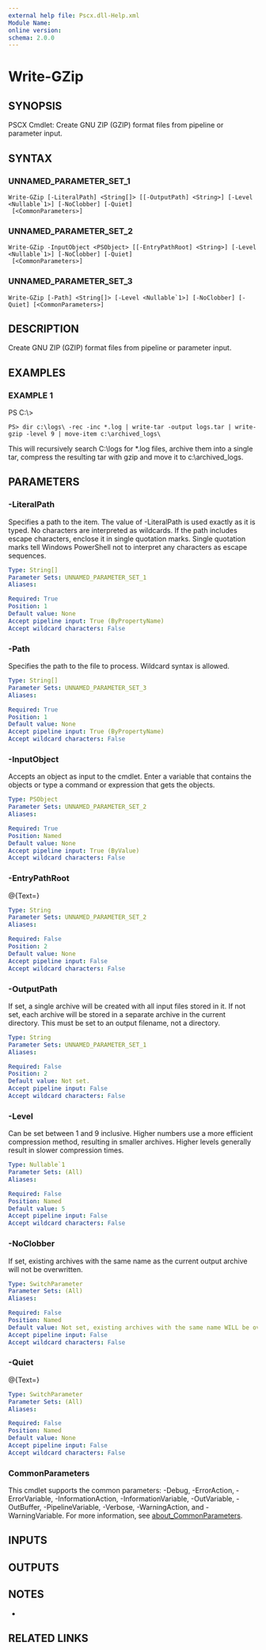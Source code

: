 ```yaml
---
external help file: Pscx.dll-Help.xml
Module Name:
online version:
schema: 2.0.0
---
```


# Write-GZip

## SYNOPSIS
PSCX Cmdlet: Create GNU ZIP (GZIP) format files from pipeline or parameter input.

## SYNTAX

### UNNAMED_PARAMETER_SET_1
```
Write-GZip [-LiteralPath] <String[]> [[-OutputPath] <String>] [-Level <Nullable`1>] [-NoClobber] [-Quiet]
 [<CommonParameters>]
```

### UNNAMED_PARAMETER_SET_2
```
Write-GZip -InputObject <PSObject> [[-EntryPathRoot] <String>] [-Level <Nullable`1>] [-NoClobber] [-Quiet]
 [<CommonParameters>]
```

### UNNAMED_PARAMETER_SET_3
```
Write-GZip [-Path] <String[]> [-Level <Nullable`1>] [-NoClobber] [-Quiet] [<CommonParameters>]
```

## DESCRIPTION
Create GNU ZIP (GZIP) format files from pipeline or parameter input.

## EXAMPLES

### EXAMPLE 1
PS C:\\\>

```
PS> dir c:\logs\ -rec -inc *.log | write-tar -output logs.tar | write-gzip -level 9 | move-item c:\archived_logs\
```

This will recursively search C:\logs for *.log files, archive them into a single tar, compress the resulting tar with gzip and move it to c:\archived_logs.

## PARAMETERS

### -LiteralPath
Specifies a path to the item.
The value of -LiteralPath is used exactly as it is typed.
No characters are interpreted as wildcards.
If the path includes escape characters, enclose it in single quotation marks.
Single quotation marks tell Windows PowerShell not to interpret any characters as escape sequences.

```yaml
Type: String[]
Parameter Sets: UNNAMED_PARAMETER_SET_1
Aliases:

Required: True
Position: 1
Default value: None
Accept pipeline input: True (ByPropertyName)
Accept wildcard characters: False
```

### -Path
Specifies the path to the file to process.
Wildcard syntax is allowed.

```yaml
Type: String[]
Parameter Sets: UNNAMED_PARAMETER_SET_3
Aliases:

Required: True
Position: 1
Default value: None
Accept pipeline input: True (ByPropertyName)
Accept wildcard characters: False
```

### -InputObject
Accepts an object as input to the cmdlet.
Enter a variable that contains the objects or type a command or expression that gets the objects.

```yaml
Type: PSObject
Parameter Sets: UNNAMED_PARAMETER_SET_2
Aliases:

Required: True
Position: Named
Default value: None
Accept pipeline input: True (ByValue)
Accept wildcard characters: False
```

### -EntryPathRoot
@{Text=}

```yaml
Type: String
Parameter Sets: UNNAMED_PARAMETER_SET_2
Aliases:

Required: False
Position: 2
Default value: None
Accept pipeline input: False
Accept wildcard characters: False
```

### -OutputPath
If set, a single archive will be created with all input files stored in it.
If not set, each archive will be stored in a separate archive in the current directory.
This must be set to an output filename, not a directory.

```yaml
Type: String
Parameter Sets: UNNAMED_PARAMETER_SET_1
Aliases:

Required: False
Position: 2
Default value: Not set.
Accept pipeline input: False
Accept wildcard characters: False
```

### -Level
Can be set between 1 and 9 inclusive.
Higher numbers use a more efficient compression method, resulting in smaller archives.
Higher levels generally result in slower compression times.

```yaml
Type: Nullable`1
Parameter Sets: (All)
Aliases:

Required: False
Position: Named
Default value: 5
Accept pipeline input: False
Accept wildcard characters: False
```

### -NoClobber
If set, existing archives with the same name as the current output archive will not be overwritten.

```yaml
Type: SwitchParameter
Parameter Sets: (All)
Aliases:

Required: False
Position: Named
Default value: Not set, existing archives with the same name WILL be overwritten.
Accept pipeline input: False
Accept wildcard characters: False
```

### -Quiet
@{Text=}

```yaml
Type: SwitchParameter
Parameter Sets: (All)
Aliases:

Required: False
Position: Named
Default value: None
Accept pipeline input: False
Accept wildcard characters: False
```

### CommonParameters
This cmdlet supports the common parameters: -Debug, -ErrorAction, -ErrorVariable, -InformationAction, -InformationVariable, -OutVariable, -OutBuffer, -PipelineVariable, -Verbose, -WarningAction, and -WarningVariable. For more information, see [about_CommonParameters](http://go.microsoft.com/fwlink/?LinkID=113216).

## INPUTS

## OUTPUTS

## NOTES
*

## RELATED LINKS
